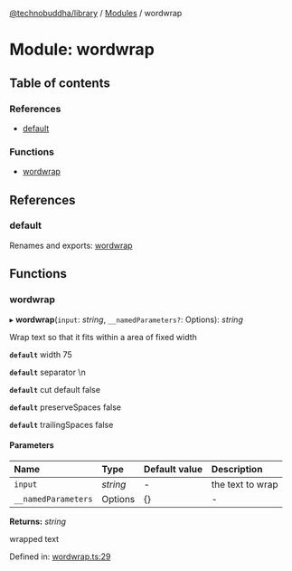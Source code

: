 [@technobuddha/library](../..) / [Modules](../Modules.md) / wordwrap

# Module: wordwrap

## Table of contents

### References

- [default](wordwrap.md#default)

### Functions

- [wordwrap](wordwrap.md#wordwrap)

## References

### default

Renames and exports: [wordwrap](wordwrap.md#wordwrap)

## Functions

### wordwrap

▸ **wordwrap**(`input`: *string*, `__namedParameters?`: Options): *string*

Wrap text so that it fits within a area of fixed width

**`default`** width 75

**`default`** separator \n

**`default`** cut default false

**`default`** preserveSpaces  false

**`default`** trailingSpaces false

#### Parameters

| Name | Type | Default value | Description |
| :------ | :------ | :------ | :------ |
| `input` | *string* | - | the text to wrap |
| `__namedParameters` | Options | {} | - |

**Returns:** *string*

wrapped text

Defined in: [wordwrap.ts:29](../../src/wordwrap.ts#L29)
